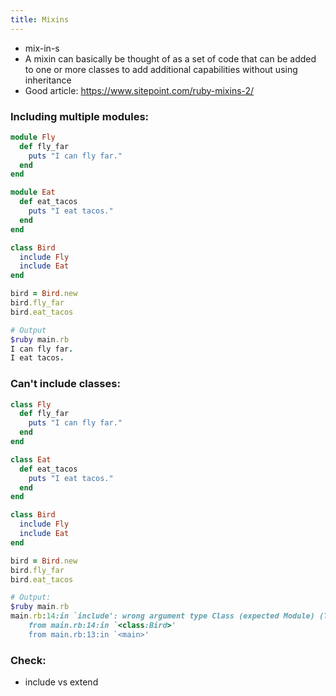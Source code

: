 ```yaml
---
title: Mixins
---
```


- mix-in-s
- A mixin can basically be thought of as a set of code that can be added to one or more classes to add additional capabilities without using inheritance
- Good article: https://www.sitepoint.com/ruby-mixins-2/ 

### Including multiple modules:
```rb
module Fly
  def fly_far
    puts "I can fly far."
  end
end

module Eat
  def eat_tacos
    puts "I eat tacos."
  end
end

class Bird
  include Fly
  include Eat
end

bird = Bird.new
bird.fly_far
bird.eat_tacos

# Output
$ruby main.rb
I can fly far.
I eat tacos.
```

### Can't include classes:

```rb
class Fly
  def fly_far
    puts "I can fly far."
  end
end

class Eat
  def eat_tacos
    puts "I eat tacos."
  end
end

class Bird
  include Fly
  include Eat
end

bird = Bird.new
bird.fly_far
bird.eat_tacos

# Output:
$ruby main.rb
main.rb:14:in `include': wrong argument type Class (expected Module) (TypeError)
	from main.rb:14:in `<class:Bird>'
	from main.rb:13:in `<main>'
```

### Check:
- include vs extend
